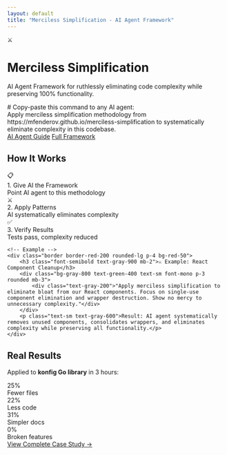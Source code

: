 ```yaml
---
layout: default
title: "Merciless Simplification - AI Agent Framework"
---
```


<!-- Hero Section -->
<div class="bg-red-50 border border-red-200 rounded-lg p-8 mb-8">
    <div class="flex items-start gap-4">
        <div class="text-4xl">⚔️</div>
        <div>
            <h1 class="text-3xl font-bold text-gray-900 mb-4">Merciless Simplification</h1>
            <p class="text-lg text-gray-700 mb-6">AI Agent Framework for ruthlessly eliminating code complexity while preserving 100% functionality.</p>
            <div class="bg-gray-800 text-green-400 text-sm font-mono p-3 rounded mb-4">
                <div class="text-gray-400 mb-1"># Copy-paste this command to any AI agent:</div>
                <div>Apply merciless simplification methodology from https://mfenderov.github.io/merciless-simplification to systematically eliminate complexity in this codebase.</div>
            </div>
            <div class="flex flex-col sm:flex-row gap-3 text-sm">
                <a href="/merciless-simplification/AI_AGENT_USAGE_GUIDE.html" class="bg-red-600 text-white px-4 py-2 rounded hover:bg-red-700">AI Agent Guide</a>
                <a href="/merciless-simplification/COMPLETE_SIMPLIFICATION_PLAYBOOK.html" class="bg-gray-800 text-white px-4 py-2 rounded hover:bg-gray-700">Full Framework</a>
            </div>
        </div>
    </div>
</div>

<!-- How It Works -->
<div class="mb-8">
    <h2 class="text-xl font-semibold text-gray-900 mb-4">How It Works</h2>
    <div class="grid grid-cols-1 md:grid-cols-3 gap-4 mb-6">
        <div class="text-center p-4 bg-gray-50 rounded">
            <div class="text-2xl mb-2">📋</div>
            <div class="font-medium mb-1">1. Give AI the Framework</div>
            <div class="text-sm text-gray-600">Point AI agent to this methodology</div>
        </div>
        <div class="text-center p-4 bg-gray-50 rounded">
            <div class="text-2xl mb-2">⚔️</div>
            <div class="font-medium mb-1">2. Apply Patterns</div>
            <div class="text-sm text-gray-600">AI systematically eliminates complexity</div>
        </div>
        <div class="text-center p-4 bg-gray-50 rounded">
            <div class="text-2xl mb-2">✅</div>
            <div class="font-medium mb-1">3. Verify Results</div>
            <div class="text-sm text-gray-600">Tests pass, complexity reduced</div>
        </div>
    </div>
    
    <!-- Example -->
    <div class="border border-red-200 rounded-lg p-4 bg-red-50">
        <h3 class="font-semibold text-gray-900 mb-2">⚔️ Example: React Component Cleanup</h3>
        <div class="bg-gray-800 text-green-400 text-sm font-mono p-3 rounded mb-3">
            <div class="text-gray-200">"Apply merciless simplification to eliminate bloat from our React components. Focus on single-use component elimination and wrapper destruction. Show no mercy to unnecessary complexity."</div>
        </div>
        <p class="text-sm text-gray-600">Result: AI agent systematically removes unused components, consolidates wrappers, and eliminates complexity while preserving all functionality.</p>
    </div>
</div>

<!-- Proof -->
<div class="bg-white border border-gray-200 rounded-lg p-6">
    <h2 class="text-xl font-semibold text-gray-900 mb-4">Real Results</h2>
    <p class="text-gray-600 mb-4">Applied to <strong>konfig Go library</strong> in 3 hours:</p>
    <div class="grid grid-cols-2 md:grid-cols-4 gap-4 text-center mb-4">
        <div>
            <div class="text-xl font-bold text-gray-900">25%</div>
            <div class="text-sm text-gray-500">Fewer files</div>
        </div>
        <div>
            <div class="text-xl font-bold text-gray-900">22%</div>
            <div class="text-sm text-gray-500">Less code</div>
        </div>
        <div>
            <div class="text-xl font-bold text-gray-900">31%</div>
            <div class="text-sm text-gray-500">Simpler docs</div>
        </div>
        <div>
            <div class="text-xl font-bold text-gray-900">0%</div>
            <div class="text-sm text-gray-500">Broken features</div>
        </div>
    </div>
    <div class="text-center">
        <a href="/merciless-simplification/SIMPLIFICATION_RESULTS.html" class="text-blue-600 hover:text-blue-800 text-sm font-medium">View Complete Case Study →</a>
    </div>
</div>
